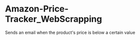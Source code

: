 # Amazon-Price-Tracker_WebScrapping
Sends an email when the product's price is below a certain value
